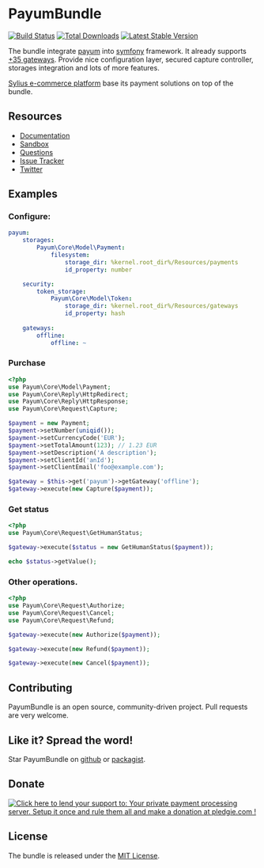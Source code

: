 # PayumBundle 
[![Build Status](https://travis-ci.org/Payum/PayumBundle.png?branch=master)](https://travis-ci.org/Payum/PayumBundle) 
[![Total Downloads](https://poser.pugx.org/payum/payum-bundle/d/total.png)](https://packagist.org/packages/payum/payum-bundle) 
[![Latest Stable Version](https://poser.pugx.org/payum/payum-bundle/version.png)](https://packagist.org/packages/payum/payum-bundle)

The bundle integrate [payum](https://github.com/Payum/Payum) into [symfony](http://www.symfony.com) framework.
It already supports [+35 gateways](http://payum.org/doc/1.0/Core/supported-gateways).
Provide nice configuration layer, secured capture controller, storages integration and lots of more features.

[Sylius e-commerce platform](http://sylius.com) base its payment solutions on top of the bundle.

## Resources

* [Documentation](http://payum.org/doc#PayumBundle)
* [Sandbox](http://sandbox.payum.forma-dev.com)
* [Questions](http://stackoverflow.com/questions/tagged/payum)
* [Issue Tracker](https://github.com/Payum/PayumBundle/issues)
* [Twitter](https://twitter.com/payumphp)

## Examples

### Configure:

```yaml
payum:
    storages:
        Payum\Core\Model\Payment:
            filesystem:
                storage_dir: %kernel.root_dir%/Resources/payments
                id_property: number

    security:
        token_storage:
            Payum\Core\Model\Token:
                storage_dir: %kernel.root_dir%/Resources/gateways
                id_property: hash
                
    gateways:
        offline:
            offline: ~
```

### Purchase

```php
<?php
use Payum\Core\Model\Payment;
use Payum\Core\Reply\HttpRedirect;
use Payum\Core\Reply\HttpResponse;
use Payum\Core\Request\Capture;

$payment = new Payment;
$payment->setNumber(uniqid());
$payment->setCurrencyCode('EUR');
$payment->setTotalAmount(123); // 1.23 EUR
$payment->setDescription('A description');
$payment->setClientId('anId');
$payment->setClientEmail('foo@example.com');

$gateway = $this->get('payum')->getGateway('offline');
$gateway->execute(new Capture($payment));
```

### Get status

```php
<?php
use Payum\Core\Request\GetHumanStatus;

$gateway->execute($status = new GetHumanStatus($payment));

echo $status->getValue();
```

### Other operations.

```php
<?php
use Payum\Core\Request\Authorize;
use Payum\Core\Request\Cancel;
use Payum\Core\Request\Refund;

$gateway->execute(new Authorize($payment));

$gateway->execute(new Refund($payment));

$gateway->execute(new Cancel($payment));
```

## Contributing

PayumBundle is an open source, community-driven project. Pull requests are very welcome.

## Like it? Spread the word!

Star PayumBundle on [github](https://github.com/Payum/PayumBundle) or [packagist](https://packagist.org/packages/payum/payum-bundle).

## Donate

<a href='https://pledgie.com/campaigns/30526'><img alt='Click here to lend your support to: Your private payment processing server. Setup it once and rule them all and make a donation at pledgie.com !' src='https://pledgie.com/campaigns/30526.png?skin_name=chrome' border='0' ></a>

## License

The bundle is released under the [MIT License](Resources/meta/LICENSE).
